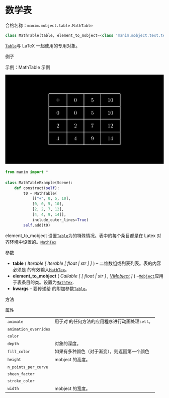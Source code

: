 # 数学表

合格名称：`manim.mobject.table.MathTable`

```py
class MathTable(table, element_to_mobject=<class 'manim.mobject.text.tex_mobject.MathTex'>, **kwargs)
```

[`Table`]()与 LaTeX 一起使用的专用对象。

例子

示例：MathTable 示例

![MathTableExample-1.png](../static/MathTableExample-1.png)

```py
from manim import *

class MathTableExample(Scene):
    def construct(self):
        t0 = MathTable(
            [["+", 0, 5, 10],
            [0, 0, 5, 10],
            [2, 2, 7, 12],
            [4, 4, 9, 14]],
            include_outer_lines=True)
        self.add(t0)
```


element_to_mobject 设置[`Table`]()为的特殊情况。表中的每个条目都是在 Latex 对齐环境中设置的。[`MathTex`]()

参数

- **table** ( _Iterable_ _\[_ _Iterable_ _\[_ _float_ _|_ _str_ _\]_ _\]_ ) – 二维数组或列表列表。表的内容必须是 的有效输入[`MathTex`]()。
- **element_to_mobject** ( _Callable_ _\[_ _\[_ _float_ _|_ _str_ _\]_ _,_ [_VMobject_]() _\]_ ) –[`Mobject`]()应用于表条目的类。设置为[`MathTex`]().
- **kwargs** – 要传递给 的附加参数[`Table`]()。


方法


属性

|||
|-|-|
`animate`|用于对 的任何方法的应用程序进行动画处理`self`。
`animation_overrides`|
`color`|
`depth`|对象的深度。
`fill_color`|如果有多种颜色（对于渐变），则返回第一个颜色
`height`|mobject 的高度。
`n_points_per_curve`|
`sheen_factor`|
`stroke_color`|
`width`|mobject 的宽度。
